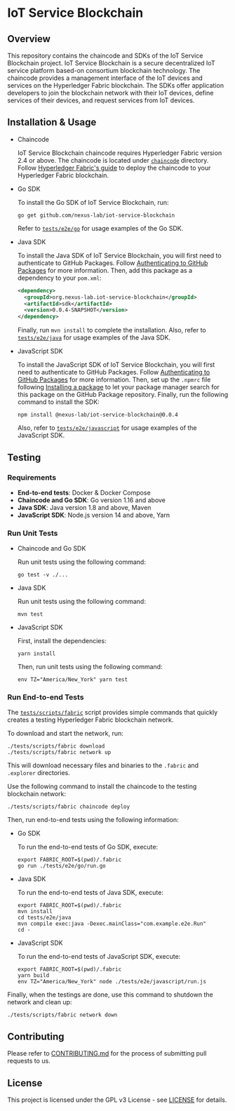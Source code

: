 # IoT Service Blockchain

## Overview

This repository contains the chaincode and SDKs of the IoT Service Blockchain project.
IoT Service Blockchain is a secure decentralized IoT service platform based-on consortium blockchain
technology.
The chaincode provides a management interface of the IoT devices and services on the Hyperledger
Fabric blockchain.
The SDKs offer application developers to join the blockchain network with their IoT devices,
define services of their devices, and request services from IoT devices.

## Installation & Usage

- Chaincode

  IoT Service Blockchain chaincode requires Hyperledger Fabric version 2.4 or above.
  The chaincode is located under [`chaincode`](chaincode) directory.
  Follow [Hyperledger Fabric's guide](https://hyperledger-fabric.readthedocs.io/en/release-2.4/deploy_chaincode.html)
  to deploy the chaincode to your Hyperledger Fabric blockchain.

- Go SDK

  To install the Go SDK of IoT Service Blockchain, run:

  ```shell
  go get github.com/nexus-lab/iot-service-blockchain
  ```

  Refer to [`tests/e2e/go`](tests/e2e/go) for usage examples of the Go SDK.

- Java SDK

  To install the Java SDK of IoT Service Blockchain, you will first need to authenticate
  to GitHub Packages.
  Follow [Authenticating to GitHub Packages](https://docs.github.com/en/packages/working-with-a-github-packages-registry/working-with-the-npm-registry#authenticating-to-github-packages)
  for more information.
  Then, add this package as a dependency to your `pom.xml`:

  ```xml
  <dependency>
    <groupId>org.nexus-lab.iot-service-blockchain</groupId>
    <artifactId>sdk</artifactId>
    <version>0.0.4-SNAPSHOT</version>
  </dependency>
  ```

  Finally, run `mvn install` to complete the installation.
  Also, refer to [`tests/e2e/java`](tests/e2e/java) for usage examples of the Java SDK.

- JavaScript SDK

  To install the JavaScript SDK of IoT Service Blockchain, you will first need to authenticate
  to GitHub Packages.
  Follow [Authenticating to GitHub Packages](https://docs.github.com/en/packages/working-with-a-github-packages-registry/working-with-the-npm-registry#authenticating-to-github-packages)
  for more information.
  Then, set up the `.npmrc` file following [Installing a package](https://docs.github.com/en/packages/working-with-a-github-packages-registry/working-with-the-npm-registry#installing-a-package)
  to let your package manager search for this package on the GitHub Package repository.
  Finally, run the following command to install the SDK:

  ```shell
  npm install @nexus-lab/iot-service-blockchain@0.0.4
  ```

  Also, refer to [`tests/e2e/javascript`](tests/e2e/javascript) for usage examples of the
  JavaScript SDK.

## Testing

### Requirements

- **End-to-end tests**: Docker & Docker Compose
- **Chaincode and Go SDK**: Go version 1.16 and above
- **Java SDK**: Java version 1.8 and above, Maven
- **JavaScript SDK**: Node.js version 14 and above, Yarn

### Run Unit Tests

- Chaincode and Go SDK

  Run unit tests using the following command:

  ```shell
  go test -v ./...
  ```

- Java SDK

  Run unit tests using the following command:

  ```shell
  mvn test
  ```

- JavaScript SDK

  First, install the dependencies:

  ```shell
  yarn install
  ```

  Then, run unit tests using the following command:

  ```shell
  env TZ="America/New_York" yarn test
  ```

### Run End-to-end Tests

The [`tests/scripts/fabric`](tests/scripts/fabric) script provides simple commands that quickly
creates a testing Hyperledger Fabric blockchain network.

To download and start the network, run:

```shell
./tests/scripts/fabric download
./tests/scripts/fabric network up
```

This will download necessary files and binaries to the `.fabric` and `.explorer` directories.

Use the following command to install the chaincode to the testing blockchain network:

```shell
./tests/scripts/fabric chaincode deploy
```

Then, run end-to-end tests using the following information:

- Go SDK

  To run the end-to-end tests of Go SDK, execute:

  ```shell
  export FABRIC_ROOT=$(pwd)/.fabric
  go run ./tests/e2e/go/run.go
  ```

- Java SDK

  To run the end-to-end tests of Java SDK, execute:

  ```shell
  export FABRIC_ROOT=$(pwd)/.fabric
  mvn install
  cd tests/e2e/java
  mvn compile exec:java -Dexec.mainClass="com.example.e2e.Run"
  cd -
  ```

- JavaScript SDK

  To run the end-to-end tests of JavaScript SDK, execute:

  ```shell
  export FABRIC_ROOT=$(pwd)/.fabric
  yarn build
  env TZ="America/New_York" node ./tests/e2e/javascript/run.js
  ```

Finally, when the testings are done, use this command to shutdown the network and clean up:

```shell
./tests/scripts/fabric network down
```

## Contributing

Please refer to [CONTRIBUTING.md](CONTRIBUTING.md) for the process of submitting pull requests to
us.

## License

This project is licensed under the GPL v3 License - see [LICENSE](LICENSE) for details.
